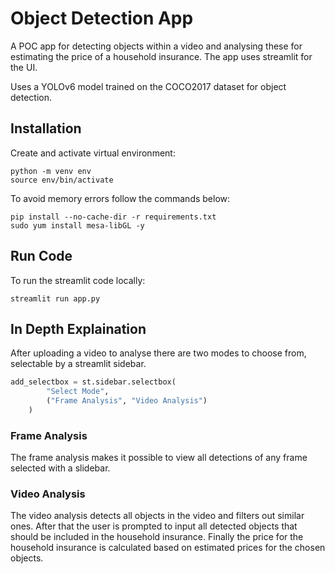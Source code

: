 


# Object Detection App
A POC app for detecting objects within a video and analysing these for estimating the price of a household insurance.
The app uses streamlit for the UI.

Uses a YOLOv6 model trained on the COCO2017 dataset for object detection.

## Installation
Create and activate virtual environment:

    python -m venv env
    source env/bin/activate

To avoid memory errors follow the commands below:

    pip install --no-cache-dir -r requirements.txt
    sudo yum install mesa-libGL -y

## Run Code
To run the streamlit code locally:

    streamlit run app.py
    
## In Depth Explaination
After uploading a video to analyse there are two modes to choose from, selectable by a streamlit sidebar.

```python
add_selectbox = st.sidebar.selectbox(
        "Select Mode",
        ("Frame Analysis", "Video Analysis")
    )
```

### Frame Analysis
The frame analysis makes it possible to view all detections of any frame selected with a slidebar.

### Video Analysis
The video analysis detects all objects in the video and filters out similar ones.
After that the user is prompted to input all detected objects that should be included in the household insurance.
Finally the price for the household insurance is calculated based on estimated prices for the chosen objects.

